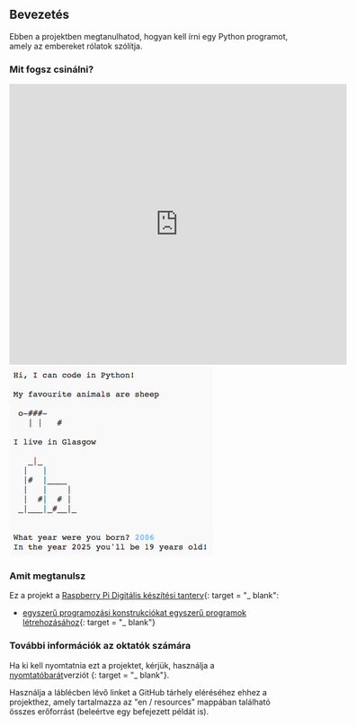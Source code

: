 ## Bevezetés

Ebben a projektben megtanulhatod, hogyan kell írni egy Python programot, amely az embereket rólatok szólítja.

### Mit fogsz csinálni?

<div class="trinket">
  <iframe src="https://trinket.io/embed/python/a1f663ae0d?outputOnly=true&start=result" width="600" height="500" frameborder="0" marginwidth="0" marginheight="0" allowfullscreen>
  </iframe>
  <img src="images/me-final.png">
</div>

### Amit megtanulsz

Ez a projekt a [Raspberry Pi Digitális készítési tanterv](http://rpf.io/curriculum){: target = "_ blank":

+ [egyszerű programozási konstrukciókat egyszerű programok létrehozásához](https://www.raspberrypi.org/curriculum/programming/creator){: target = "_ blank"}

### További információk az oktatók számára

Ha ki kell nyomtatnia ezt a projektet, kérjük, használja a [nyomtatóbarát](https://projects.raspberrypi.org/en/projects/about-me/print)verziót {: target = "_ blank"}.

Használja a láblécben lévő linket a GitHub tárhely eléréséhez ehhez a projekthez, amely tartalmazza az "en / resources" mappában található összes erőforrást (beleértve egy befejezett példát is).